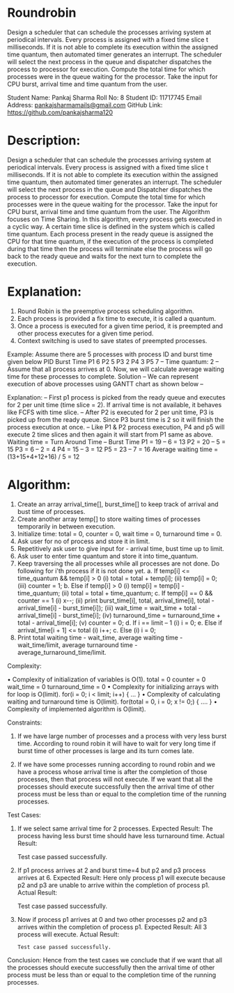 # Roundrobin
Design a scheduler that can schedule the processes arriving system at periodical intervals. Every process is assigned with a fixed time slice t milliseconds. If it is not able to complete its execution within the assigned time quantum, then automated timer generates an interrupt. The scheduler will select the next process in the queue and dispatcher dispatches the process to processor for execution. Compute the total time for which processes were in the queue waiting for the processor. Take the input for CPU burst, arrival time and time quantum from the user.

Student Name: Pankaj Sharma
Roll No: 8
Student ID: 11717745
Email Address: pankajsharmamails@gmail.com
GitHub Link: https://github.com/pankajsharma120

# Description:
Design a scheduler that can schedule the processes arriving system at periodical intervals. Every process is assigned with a fixed time slice t milliseconds. If it is not able to complete its execution within the assigned time quantum, then automated timer generates an interrupt. The scheduler will select the next process in the queue and Dispatcher dispatches the process to processor for execution. Compute the total time for which processes were in the queue waiting for the processor. Take the input for CPU burst, arrival time and time quantum from the user.
The Algorithm focuses on Time Sharing. In this algorithm, every process gets executed in a cyclic way. A certain time slice is defined in the system which is called time quantum. Each process present in the ready queue is assigned the CPU for that time quantum, if the execution of the process is completed during that time then the process will terminate else the process will go back to the ready queue and waits for the next turn to complete the execution.

# Explanation:
1.	Round Robin is the preemptive process scheduling algorithm.
2.	Each process is provided a fix time to execute, it is called a quantum.
3.	Once a process is executed for a given time period, it is preempted and other process executes for a given time period.
4.	Context switching is used to save states of preempted processes.

Example:
Assume there are 5 processes with process ID and burst time given below
PID	Burst Time
P1	6
P2	5
P3	2
P4	3
P5	7
– Time quantum: 2
– Assume that all process arrives at 0.
Now, we will calculate average waiting time for these processes to complete.
Solution –
We can represent execution of above processes using GANTT chart as shown below –
 

Explanation: 
– First p1 process is picked from the ready queue and executes for 2 per unit time (time slice = 2).
If arrival time is not available, it behaves like FCFS with time slice.
– After P2 is executed for 2 per unit time, P3 is picked up from the ready queue. Since P3 burst
time is 2 so it will finish the process execution at once.
– Like P1 & P2 process execution, P4 and p5 will execute 2 time slices and then again it will start
from P1 same as above.
Waiting time = Turn Around Time – Burst Time
P1 = 19 – 6 = 13
P2 = 20 – 5 = 15
P3 = 6 – 2 = 4
P4 = 15 – 3 = 12
P5 = 23 – 7 = 16
Average waiting time = (13+15+4+12+16) / 5 = 12


# Algorithm:
1.	Create an array arrival_time[], burst_time[] to keep track of arrival and bust time of processes.
2.	 Create another array temp[] to store waiting times of processes temporarily in between execution. 
3.	 Initialize time: total = 0, counter = 0, wait time = 0, turnaround time = 0.
4.	Ask user for no of process and store it in limit.
5.	Repetitively ask user to give input for - arrival time, bust time up to limit. 
6.	Ask user to enter time quantum and store it into time_quantum.
7.	 Keep traversing the all processes while all processes are not done. Do following for i'th process if it is not done yet.
            a. If temp[i] <= time_quantum && temp[i] > 0
               (i)  total = total + temp[i];
               (ii) temp[i] = 0;
               (iii) counter = 1;
            b. Else if temp[i] > 0 
	(i) temp[i] = temp[i] - time_quantum;
	(ii) total = total + time_quantum;
            c. If temp[i] == 0 && counter == 1
	(i)   x--; 
(ii)  print burst_time[i], total, arrival_time[i], total - arrival_time[i] - burst_time[i]);
               (iii) wait_time = wait_time + total - arrival_time[i] - burst_time[i]; 
               (iv) turnaround_time = turnaround_time + total - arrival_time[i]; 
               (v)  counter = 0;
            d. If i == limit – 1
	(i) i = 0;
            e. Else if arrival_time[i + 1] <= total
	(i) i++;
            c. Else
               (i) i = 0;
8. Print total waiting time - wait_time, average waiting time - wait_time/limit, average     turnaround time - average_turnaround_time/limit.

Complexity:

•	Complexity of initialization of variables is O(1).
total = 0
counter = 0
wait_time = 0
turnaround_time = 0
•	Complexity for initializing arrays with for loop is O(limit).
for(i = 0; i < limit; i++)
{
…
}
•	Complexity of calculating waiting and turnaround time is O(limit).
for(total = 0, i = 0; x != 0;)
	{
			….
}
•	Complexity of implemented algorithm is O(limit).

Constraints:

1.	If we have large number of processes and a process with very less burst time. According to round robin it will have to wait for very long time if burst time of other processes is large and its turn comes late.
 
2.	If we have some processes running according to round robin and we have a process whose arrival time is after the completion of those processes, then that process will not execute. If we want that all the processes should execute successfully then the arrival time of other process must be less than or equal to the completion time of the running processes.



Test Cases:
1.	If we select same arrival time for 2 processes.
Expected Result: The process having less burst time should have less turnaround time.
Actual Result: 

 
       Test case passed successfully.
2.	If p1 process arrives at 2 and burst time=4 but p2 and p3 process arrives at 6.
Expected Result: Here only process p1 will execute because p2 and p3 are unable to arrive within the completion of process p1.
Actual Result: 
 
       Test case passed successfully.
3.	Now if process p1 arrives at 0 and two other processes p2 and p3 arrives within the completion of process p1.
Expected Result: All 3 process will execute.
Actual Result: 
      
       	Test case passed successfully.

Conclusion: Hence from the test cases we conclude that if we want that all the processes should execute successfully then the arrival time of other process must be less than or equal to the completion time of the running processes. 


